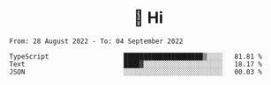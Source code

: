 <h1 align="center">👋 Hi</h1>
<!-- <h3 align="center">An enthusiastic frontend developer</h3> -->

<!--START_SECTION:waka-->

```text
From: 28 August 2022 - To: 04 September 2022

TypeScript                   ████████████████████▒░░░░   81.81 %
Text                         ████▓░░░░░░░░░░░░░░░░░░░░   18.17 %
JSON                         ░░░░░░░░░░░░░░░░░░░░░░░░░   00.03 %
```

<!--END_SECTION:waka-->
